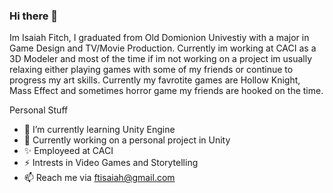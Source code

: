### Hi there 👋

Im Isaiah Fitch, I graduated from Old Domionion Univestiy with a major in Game Design and TV/Movie Production. Currently im working at CACI as a 3D Modeler and most of the time if im not working on a project im usually relaxing either playing games with some of my friends or continue to progress my art skills. Currently my favrotite games are Hollow Knight, Mass Effect and sometimes horror game my friends are hooked on the time. 

Personal Stuff

- 🌱 I’m currently learning Unity Engine 
- 🔭 Currently working on a personal project in Unity
- ✨ Employeed at CACI
- ⚡ Intrests in Video Games and Storytelling
- 📫 Reach me via ftisaiah@gmail.com


<!-- 
**FitchIsaiah/FitchIsaiah** is a ✨ _special_ ✨ repository because its `README.md` (this file) appears on your GitHub profile.

Here are some ideas to get you started:

- 🔭 I’m currently working on ...
- 🌱 I’m currently learning ...
- 👯 I’m looking to collaborate on ...
- 🤔 I’m looking for help with ...
- 💬 Ask me about ...
- 📫 How to reach me: ...
- 😄 Pronouns: ...
- ⚡ Fun fact: ...
-->
